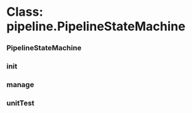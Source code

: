 # Class: pipeline.PipelineStateMachine



    
      
### PipelineStateMachine




    
      
### init




    
### manage




    
      
### unitTest




    
